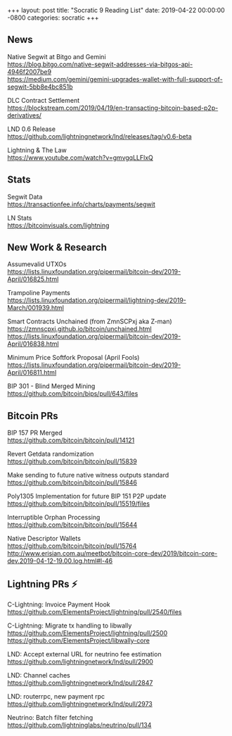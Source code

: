 +++
layout: post
title:  "Socratic 9 Reading List"
date:   2019-04-22 00:00:00 -0800
categories: socratic
+++

## News

Native Segwit at Bitgo and Gemini  
<https://blog.bitgo.com/native-segwit-addresses-via-bitgos-api-4946f2007be9>  
<https://medium.com/gemini/gemini-upgrades-wallet-with-full-support-of-segwit-5bb8e4bc851b>

DLC Contract Settlement  
<https://blockstream.com/2019/04/19/en-transacting-bitcoin-based-p2p-derivatives/>

LND 0.6 Release  
<https://github.com/lightningnetwork/lnd/releases/tag/v0.6-beta>

Lightning & The Law  
<https://www.youtube.com/watch?v=gmvgqLLFlxQ>


## Stats

Segwit Data  
<https://transactionfee.info/charts/payments/segwit>

LN Stats  
<https://bitcoinvisuals.com/lightning>


## New Work & Research

Assumevalid UTXOs  
<https://lists.linuxfoundation.org/pipermail/bitcoin-dev/2019-April/016825.html>

Trampoline Payments  
<https://lists.linuxfoundation.org/pipermail/lightning-dev/2019-March/001939.html>

Smart Contracts Unchained (from ZmnSCPxj aka Z-man)
<https://zmnscpxj.github.io/bitcoin/unchained.html>  
<https://lists.linuxfoundation.org/pipermail/bitcoin-dev/2019-April/016838.html>  

Minimum Price Softfork Proposal  (April Fools)  
<https://lists.linuxfoundation.org/pipermail/bitcoin-dev/2019-April/016811.html>

BIP 301 - Blind Merged Mining  
<https://github.com/bitcoin/bips/pull/643/files>



## Bitcoin PRs

BIP 157 PR Merged  
<https://github.com/bitcoin/bitcoin/pull/14121>

Revert Getdata randomization  
<https://github.com/bitcoin/bitcoin/pull/15839>

Make sending to future native witness outputs standard  
<https://github.com/bitcoin/bitcoin/pull/15846>

Poly1305 Implementation for future BIP 151 P2P update  
<https://github.com/bitcoin/bitcoin/pull/15519/files>

Interruptible Orphan Processing  
<https://github.com/bitcoin/bitcoin/pull/15644>

Native Descriptor Wallets  
<https://github.com/bitcoin/bitcoin/pull/15764>  
<http://www.erisian.com.au/meetbot/bitcoin-core-dev/2019/bitcoin-core-dev.2019-04-12-19.00.log.html#l-46>


## Lightning PRs ⚡

C-Lightning: Invoice Payment Hook  
<https://github.com/ElementsProject/lightning/pull/2540/files>  

C-Lightning: Migrate tx handling to libwally  
<https://github.com/ElementsProject/lightning/pull/2500>  
<https://github.com/ElementsProject/libwally-core>  

LND: Accept external URL for neutrino fee estimation  
<https://github.com/lightningnetwork/lnd/pull/2900>

LND: Channel caches  
<https://github.com/lightningnetwork/lnd/pull/2847>

LND: routerrpc, new payment rpc  
<https://github.com/lightningnetwork/lnd/pull/2973>

Neutrino: Batch filter fetching  
<https://github.com/lightninglabs/neutrino/pull/134>





